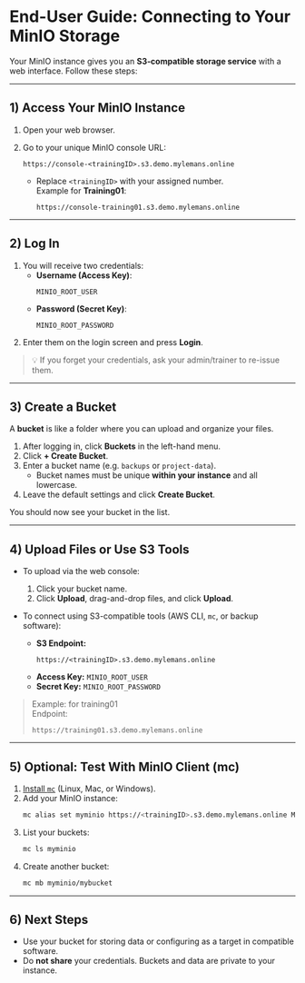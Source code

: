 # End-User Guide: Connecting to Your MinIO Storage

Your MinIO instance gives you an **S3‑compatible storage service** with a web interface. Follow these steps:

---

## 1) Access Your MinIO Instance

1. Open your web browser.
2. Go to your unique MinIO console URL:

   ```
   https://console-<trainingID>.s3.demo.mylemans.online
   ```

   - Replace `<trainingID>` with your assigned number.  
     Example for **Training01**:
     ```
     https://console-training01.s3.demo.mylemans.online
     ```

---

## 2) Log In

1. You will receive two credentials:
   - **Username (Access Key)**:  
     ```
     MINIO_ROOT_USER
     ```
   - **Password (Secret Key)**:  
     ```
     MINIO_ROOT_PASSWORD
     ```
2. Enter them on the login screen and press **Login**.

> 💡 If you forget your credentials, ask your admin/trainer to re-issue them.

---

## 3) Create a Bucket

A **bucket** is like a folder where you can upload and organize your files.

1. After logging in, click **Buckets** in the left-hand menu.
2. Click **+ Create Bucket**.
3. Enter a bucket name (e.g. `backups` or `project-data`).  
   - Bucket names must be unique **within your instance** and all lowercase.
4. Leave the default settings and click **Create Bucket**.

You should now see your bucket in the list.

---

## 4) Upload Files or Use S3 Tools

- To upload via the web console:
  1. Click your bucket name.
  2. Click **Upload**, drag-and-drop files, and click **Upload**.

- To connect using S3-compatible tools (AWS CLI, `mc`, or backup software):
  - **S3 Endpoint:**  
    ```
    https://<trainingID>.s3.demo.mylemans.online
    ```
  - **Access Key:** `MINIO_ROOT_USER`
  - **Secret Key:** `MINIO_ROOT_PASSWORD`

> Example: for training01  
> Endpoint:  
> ```
> https://training01.s3.demo.mylemans.online
> ```

---

## 5) Optional: Test With MinIO Client (mc)

1. [Install `mc`](https://min.io/docs/minio/linux/reference/minio-mc.html) (Linux, Mac, or Windows).
2. Add your MinIO instance:
   ```bash
   mc alias set myminio https://<trainingID>.s3.demo.mylemans.online MINIO_ROOT_USER MINIO_ROOT_PASSWORD
   ```
3. List your buckets:
   ```bash
   mc ls myminio
   ```
4. Create another bucket:
   ```bash
   mc mb myminio/mybucket
   ```

---

## 6) Next Steps

- Use your bucket for storing data or configuring as a target in compatible software.
- Do **not share** your credentials. Buckets and data are private to your instance.
